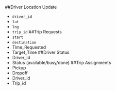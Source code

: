 ##Driver Location Update
- `driver_id`
- `lat`
- `lng`
- `trip_id`
##Trip Requests
- `start`
- `destination`
- Time_Requested
- Target_Time
##Driver Status
- Driver_id
- Status (available/busy/done)
##Trip Assignments
- Pickup
- Dropoff
- Driver_id
- Trip_id
